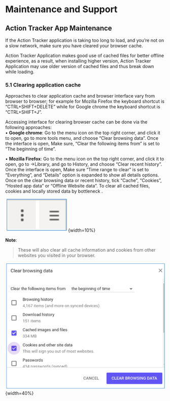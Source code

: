 # Maintenance and Support

## Action Tracker App Maintenance <!-- DHIS2-EDIT:https://github.com/hisptz/unicef-apps-docs/edit/master/src/commonmark/en/content/action_tracker/at-app-maintenance.md -->

If the Action Tracker  application is taking too long to load, and you’re not
on a slow network, make sure you have cleared your browser cache.

Action Tracker Application makes good use of cached files for better offline
experience, as a result, when installing higher version, Action Tracker
Application may use older version of cached files and thus break down while loading.

### 5.1 Clearing application cache

Approaches to clear application cache and browser interface vary from browser
to browser; for example for Mozilla Firefox the keyboard shortcut is
“CTRL+SHIFT+DELETE” while for Google chrome the keyboard
shortcut is “CTRL+SHIFT+J”.

Accessing interface for clearing browser cache can be done via the following
approaches:		
• __Google chrome__​: Go to the menu icon on the top right corner,
and click it to open, go to more tools menu, and choose “Clear browsing data”.
Once the interface is open, Make sure, “Clear the following items from” is set
to “The beginning of time”. 				

• __Mozilla Firefox__​: Go to the menu icon on the top right corner, and click
it to open, go to ->Library, and go to History, and choose “Clear recent
history”. Once the interface is open, Make sure “Time range to clear” is set
to “Everything”, and “Details” option is expanded to show all details options.
Once on the clear browsing data or recent history, tick “Cache”, “Cookies”,
“Hosted app data” or “Offline Website data”. To clear all cached files, cookies
and locally stored data by bottleneck .

![Figure 5.1-B: Google chrome interface for clearing browser cache](../content/action_tracker/resources/images/image37.png){width=10%}

__Note__: 

> These will also clear all cache information and cookies from other
> websites you visited in your browser.

![Figure 5.1-C: Mozilla firefox interface for clearing browser cache](../content/action_tracker/resources/images/image38.png){width=40%}


